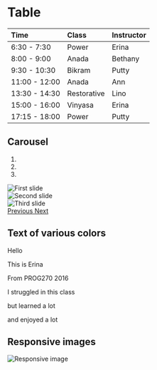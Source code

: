 # Table

| Time           | Class       | Instructor  
|:---------------|:------------|:-----------------  
| 6:30 - 7:30    | Power       | Erina
| 8:00 - 9:00    | Anada       | Bethany  
| 9:30 - 10:30   | Bikram      | Putty  
| 11:00 - 12:00  | Anada       | Ann
| 13:30 - 14:30  | Restorative | Lino
| 15:00 - 16:00  | Vinyasa     | Erina
| 17:15 - 18:00  | Power       | Putty


## Carousel

<div id="carousel-example-generic" class="carousel slide" data-ride="carousel">
  <ol class="carousel-indicators">
    <li data-target="#carousel-example-generic" data-slide-to="0" class="active"></li>
    <li data-target="#carousel-example-generic" data-slide-to="1"></li>
    <li data-target="#carousel-example-generic" data-slide-to="2"></li>
  </ol>
  <div class="carousel-inner" role="listbox">
    <div class="item active">
      <img src="images/canada/2016-02-27_15.52.33.jpg" alt="First slide">
    </div>
    <div class="item">
      <img src="images/canada/2016-02-27_11.41.35.jpg" alt="Second slide">
    </div>
    <div class="item">
      <img src="images/canada/2016-02-27_16.00.05.jpg" alt="Third slide">
    </div>
  </div>
  <a class="left carousel-control" href="#carousel-example-generic" role="button" data-slide="prev">
    <span class="glyphicon glyphicon-chevron-left" aria-hidden="true"></span>
    <span class="sr-only">Previous</span>
  </a>
  <a class="right carousel-control" href="#carousel-example-generic" role="button" data-slide="next">
    <span class="glyphicon glyphicon-chevron-right" aria-hidden="true"></span>
    <span class="sr-only">Next</span>
  </a>
</div>

## Text of various colors

<p class="text-muted">Hello</p>
<p class="text-primary">This is Erina</p>
<p class="text-success">From PROG270 2016</p>
<p class="text-info">I struggled in this class</p>
<p class="text-warning">but learned a lot</p>
<p class="text-danger">and enjoyed a lot</p>


## Responsive images
<img src="/images/ship.jpg" class="img-responsive" alt="Responsive image">
